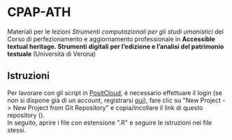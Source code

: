 # CPAP-ATH
Materiali per le lezioni *Strumenti computazionali per gli studi umanistici* del Corso di perfezionamento e aggiornamento professionale in **Accessible textual heritage. Strumenti digitali per l’edizione e l’analisi del patrimonio testuale** (Università di Verona)

## Istruzioni

Per lavorare con gli script in [PositCloud](https://posit.cloud/), è necessario effettuare il login (se non si dispone già di un account, registrarsi [qui](https://posit.cloud/plans/free)), fare clic su "New Project -> New Project from Git Repository" e copia/incollare il link di questo repository ().  
In seguito, aprire i file con estensione ".R" e seguire le istruzioni nei file stessi.
